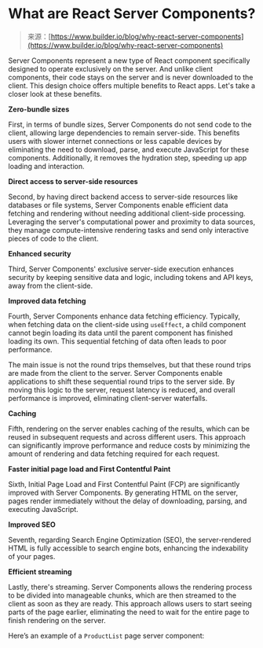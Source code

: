 <!--yml
category: 未分类
date: 2024-05-27 14:44:58
-->

# What are React Server Components?

> 来源：[https://www.builder.io/blog/why-react-server-components](https://www.builder.io/blog/why-react-server-components)

 Server Components represent a new type of React component specifically designed to operate exclusively on the server. And unlike client components, their code stays on the server and is never downloaded to the client. This design choice offers multiple benefits to React apps. Let's take a closer look at these benefits.

**Zero-bundle sizes**

First, in terms of bundle sizes, Server Components do not send code to the client, allowing large dependencies to remain server-side. This benefits users with slower internet connections or less capable devices by eliminating the need to download, parse, and execute JavaScript for these components. Additionally, it removes the hydration step, speeding up app loading and interaction.

**Direct access to server-side resources**

Second, by having direct backend access to server-side resources like databases or file systems, Server Components enable efficient data fetching and rendering without needing additional client-side processing. Leveraging the server's computational power and proximity to data sources, they manage compute-intensive rendering tasks and send only interactive pieces of code to the client.

**Enhanced security**

Third, Server Components' exclusive server-side execution enhances security by keeping sensitive data and logic, including tokens and API keys, away from the client-side.

**Improved data fetching**

Fourth, Server Components enhance data fetching efficiency. Typically, when fetching data on the client-side using `useEffect`, a child component cannot begin loading its data until the parent component has finished loading its own. This sequential fetching of data often leads to poor performance.

The main issue is not the round trips themselves, but that these round trips are made from the client to the server. Server Components enable applications to shift these sequential round trips to the server side. By moving this logic to the server, request latency is reduced, and overall performance is improved, eliminating client-server waterfalls.

**Caching**

Fifth, rendering on the server enables caching of the results, which can be reused in subsequent requests and across different users. This approach can significantly improve performance and reduce costs by minimizing the amount of rendering and data fetching required for each request.

**Faster initial page load and First Contentful Paint**

Sixth, Initial Page Load and First Contentful Paint (FCP) are significantly improved with Server Components. By generating HTML on the server, pages render immediately without the delay of downloading, parsing, and executing JavaScript.

**Improved SEO**

Seventh, regarding Search Engine Optimization (SEO), the server-rendered HTML is fully accessible to search engine bots, enhancing the indexability of your pages.

**Efficient streaming**

Lastly, there's streaming. Server Components allows the rendering process to be divided into manageable chunks, which are then streamed to the client as soon as they are ready. This approach allows users to start seeing parts of the page earlier, eliminating the need to wait for the entire page to finish rendering on the server.

Here’s an example of a `ProductList` page server component:
